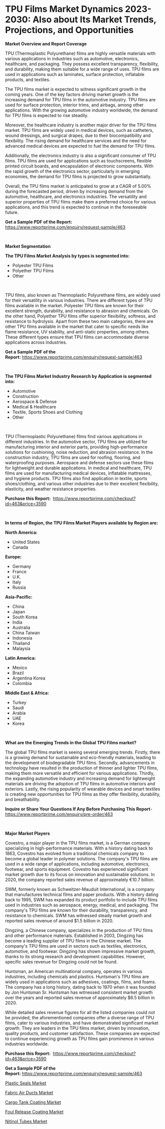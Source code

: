 <p><h1>TPU Films Market Dynamics 2023-2030: Also about Its Market Trends, Projections, and Opportunities</h1></p><p><strong>Market Overview and Report Coverage</strong></p>
<p><p>TPU (Thermoplastic Polyurethane) films are highly versatile materials with various applications in industries such as automotive, electronics, healthcare, and packaging. They possess excellent transparency, flexibility, and durability, making them suitable for a wide range of uses. TPU films are used in applications such as laminates, surface protection, inflatable products, and textiles.</p><p>The TPU films market is expected to witness significant growth in the coming years. One of the key factors driving market growth is the increasing demand for TPU films in the automotive industry. TPU films are used for surface protection, interior trims, and airbags, among other applications. With the growing automotive industry worldwide, the demand for TPU films is expected to rise steadily.</p><p>Moreover, the healthcare industry is another major driver for the TPU films market. TPU films are widely used in medical devices, such as catheters, wound dressings, and surgical drapes, due to their biocompatibility and flexibility. The rising demand for healthcare services and the need for advanced medical devices are expected to fuel the demand for TPU films.</p><p>Additionally, the electronics industry is also a significant consumer of TPU films. TPU films are used for applications such as touchscreens, flexible printed circuit boards, and encapsulation of electronic components. With the rapid growth of the electronics sector, particularly in emerging economies, the demand for TPU films is projected to grow substantially.</p><p>Overall, the TPU films market is anticipated to grow at a CAGR of 5.00% during the forecasted period, driven by increasing demand from the automotive, healthcare, and electronics industries. The versatility and superior properties of TPU films make them a preferred choice for various applications, and this trend is expected to continue in the foreseeable future.</p></p>
<p><strong>Get a Sample PDF of the Report:</strong> <a href="https://www.reportprime.com/enquiry/request-sample/463">https://www.reportprime.com/enquiry/request-sample/463</a></p>
<p>&nbsp;</p>
<p><strong>Market Segmentation</strong></p>
<p><strong>The TPU Films Market Analysis by types is segmented into:</strong></p>
<p><ul><li>Polyester TPU Films</li><li>Polyether TPU Films</li><li>Other</li></ul></p>
<p>&nbsp;</p>
<p><p>TPU films, also known as Thermoplastic Polyurethane films, are widely used for their versatility in various industries. There are different types of TPU films available in the market. Polyester TPU films are known for their excellent strength, durability, and resistance to abrasion and chemicals. On the other hand, Polyether TPU films offer superior flexibility, softness, and resistance to hydrolysis. Apart from these two main categories, there are other TPU films available in the market that cater to specific needs like flame resistance, UV stability, and anti-static properties, among others. These different types ensure that TPU films can accommodate diverse applications across industries.</p></p>
<p><strong>Get a Sample PDF of the Report:</strong>&nbsp;<a href="https://www.reportprime.com/enquiry/request-sample/463">https://www.reportprime.com/enquiry/request-sample/463</a></p>
<p>&nbsp;</p>
<p><strong>The TPU Films Market Industry Research by Application is segmented into:</strong></p>
<p><ul><li>Automotive</li><li>Construction</li><li>Aerospace & Defense</li><li>Medical & Healthcare</li><li>Textile, Sports Shoes and Clothing</li><li>Other</li></ul></p>
<p>&nbsp;</p>
<p><p>TPU (Thermoplastic Polyurethane) films find various applications in different industries. In the automotive sector, TPU films are utilized for manufacturing interior and exterior parts, providing high-performance solutions for cushioning, noise reduction, and abrasion resistance. In the construction industry, TPU films are used for roofing, flooring, and waterproofing purposes. Aerospace and defense sectors use these films for lightweight and durable applications. In medical and healthcare, TPU films are used for manufacturing medical devices, inflatable mattresses, and hygiene products. TPU films also find application in textile, sports shoes/clothing, and various other industries due to their excellent flexibility, elasticity, and weather resistance properties.</p></p>
<p><strong>Purchase this Report:</strong>&nbsp; <a href="https://www.reportprime.com/checkout?id=463&price=3590">https://www.reportprime.com/checkout?id=463&price=3590</a></p>
<p>&nbsp;</p>
<p><strong>In terms of Region, the TPU Films Market Players available by Region are:</strong></p>
<p>
    <p> <strong> North America: </strong>
        <ul>
            <li>United States</li>
            <li>Canada</li>
        </ul>
        </p> 
    <p> <strong> Europe: </strong>
        <ul>
            <li>Germany</li>
            <li>France</li>
            <li>U.K.</li>
            <li>Italy</li>
            <li>Russia</li>
        </ul>
        </p> 
    <p> <strong> Asia-Pacific: </strong>
        <ul>
            <li>China</li>
            <li>Japan</li>
            <li>South Korea</li>
            <li>India</li>
            <li>Australia</li>
            <li>China Taiwan</li>
            <li>Indonesia</li>
            <li>Thailand</li>
            <li>Malaysia</li>
        </ul>
        </p> 
    <p> <strong> Latin America: </strong>
        <ul>
            <li>Mexico</li>
            <li>Brazil</li>
            <li>Argentina Korea</li>
            <li>Colombia</li>
        </ul>
        </p> 
    <p> <strong> Middle East & Africa: </strong>
        <ul>
            <li>Turkey</li>
            <li>Saudi</li>
            <li>Arabia</li>
            <li>UAE</li>
            <li>Korea</li>
        </ul>
    </p>
    </p>
<p>&nbsp;</p>
<p><strong>What are the Emerging Trends in the Global TPU Films market?</strong></p>
<p><p>The global TPU films market is seeing several emerging trends. Firstly, there is a growing demand for sustainable and eco-friendly materials, leading to the development of biodegradable TPU films. Secondly, advancements in technology have resulted in the production of thinner and lighter TPU films, making them more versatile and efficient for various applications. Thirdly, the expanding automotive industry and increasing demand for lightweight materials are driving the adoption of TPU films in automotive interiors and exteriors. Lastly, the rising popularity of wearable devices and smart textiles is creating new opportunities for TPU films as they offer flexibility, durability, and breathability.</p></p>
<p><strong>Inquire or Share Your Questions If Any Before Purchasing This Report</strong>- <a href="https://www.reportprime.com/enquiry/pre-order/463">https://www.reportprime.com/enquiry/pre-order/463</a></p>
<p>&nbsp;</p>
<p><strong>Major Market Players</strong></p>
<p><p>Covestro, a major player in the TPU films market, is a German company specializing in high-performance materials. With a history dating back to 1863, Covestro has evolved from a traditional chemicals company to become a global leader in polymer solutions. The company's TPU films are used in a wide range of applications, including automotive, electronics, footwear, and sports equipment. Covestro has experienced significant market growth due to its focus on innovation and sustainable solutions. In 2020, the company reported sales revenue of approximately €10.7 billion.</p><p>SWM, formerly known as Schweitzer-Mauduit International, is a company that manufactures technical films and paper products. With a history dating back to 1995, SWM has expanded its product portfolio to include TPU films used in industries such as aerospace, energy, medical, and packaging. The company's TPU films are known for their durability, transparency, and resistance to chemicals. SWM has witnessed steady market growth and reported sales revenue of around $1.5 billion in 2020.</p><p>Dingzing, a Chinese company, specializes in the production of TPU films and other performance materials. Established in 2003, Dingzing has become a leading supplier of TPU films in the Chinese market. The company's TPU films are used in sectors such as textiles, electronics, automotive, and footwear. Dingzing has shown impressive market growth, thanks to its strong research and development capabilities. However, specific sales revenue for Dingzing could not be found.</p><p>Huntsman, an American multinational company, operates in various industries, including chemicals and plastics. Huntsman's TPU films are widely used in applications such as adhesives, coatings, films, and foams. The company has a long history, dating back to 1970 when it was founded by Jon Huntsman Sr. Huntsman has witnessed consistent market growth over the years and reported sales revenue of approximately $6.5 billion in 2020.</p><p>While detailed sales revenue figures for all the listed companies could not be provided, the aforementioned companies offer a diverse range of TPU films, cater to various industries, and have demonstrated significant market growth. They are leaders in the TPU films market, driven by innovation, quality products, and customer satisfaction. These companies are expected to continue experiencing growth as TPU films gain prominence in various industries worldwide.</p></p>
<p><strong>Purchase this Report:</strong>&nbsp;&nbsp;<a href="https://www.reportprime.com/checkout?id=463&price=3590">https://www.reportprime.com/checkout?id=463&price=3590</a></p>
<p></p>
<p><strong>Get a Sample PDF of the Report:</strong>&nbsp;<a href="https://www.reportprime.com/enquiry/request-sample/463">https://www.reportprime.com/enquiry/request-sample/463</a></p>
<p><p><a href="https://github.com/kuntayevaz/Market-Research-Report-List-1/blob/main/plastic-seals-market.md">Plastic Seals Market</a></p><p><a href="https://github.com/Krish2023na/Market-Research-Report-List-1/blob/main/fabric-air-ducts-market.md">Fabric Air Ducts Market</a></p><p><a href="https://github.com/aliciawhite5576/Market-Research-Report-List-1/blob/main/cargo-tank-coating-market.md">Cargo Tank Coating Market</a></p><p><a href="https://github.com/provorikovar/Market-Research-Report-List-1/blob/main/foul-release-coating-market.md">Foul Release Coating Market</a></p><p><a href="https://github.com/kipkeeva/Market-Research-Report-List-1/blob/main/nitinol-tubes-market.md">Nitinol Tubes Market</a></p></p>